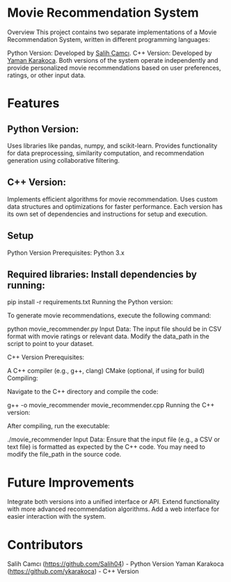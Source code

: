 # Movie Recommendation System #
Overview
This project contains two separate implementations of a Movie Recommendation System, written in different programming languages:

Python Version: Developed by [Salih Camcı](https://github.com/Salih04).
C++ Version: Developed by [Yaman Karakoca](https://github.com/ykarakoca).
Both versions of the system operate independently and provide personalized movie recommendations based on user preferences, ratings, or other input data.

# Features

## Python Version:
Uses libraries like pandas, numpy, and scikit-learn.
Provides functionality for data preprocessing, similarity computation, and recommendation generation using collaborative filtering.

## C++ Version:
Implements efficient algorithms for movie recommendation.
Uses custom data structures and optimizations for faster performance.
Each version has its own set of dependencies and instructions for setup and execution.

## Setup
Python Version
Prerequisites:
Python 3.x

## Required libraries: Install dependencies by running:
pip install -r requirements.txt
Running the Python version:

To generate movie recommendations, execute the following command:

python movie_recommender.py
Input Data: The input file should be in CSV format with movie ratings or relevant data. Modify the data_path in the script to point to your dataset.

C++ Version
Prerequisites:

A C++ compiler (e.g., g++, clang)
CMake (optional, if using for build)
Compiling:

Navigate to the C++ directory and compile the code:


g++ -o movie_recommender movie_recommender.cpp
Running the C++ version:

After compiling, run the executable:


./movie_recommender
Input Data: Ensure that the input file (e.g., a CSV or text file) is formatted as expected by the C++ code. You may need to modify the file_path in the source code.

# Future Improvements #
Integrate both versions into a unified interface or API.
Extend functionality with more advanced recommendation algorithms.
Add a web interface for easier interaction with the system.

# Contributors #
Salih Camcı (https://github.com/Salih04) - Python Version
Yaman Karakoca (https://github.com/ykarakoca) - C++ Version
